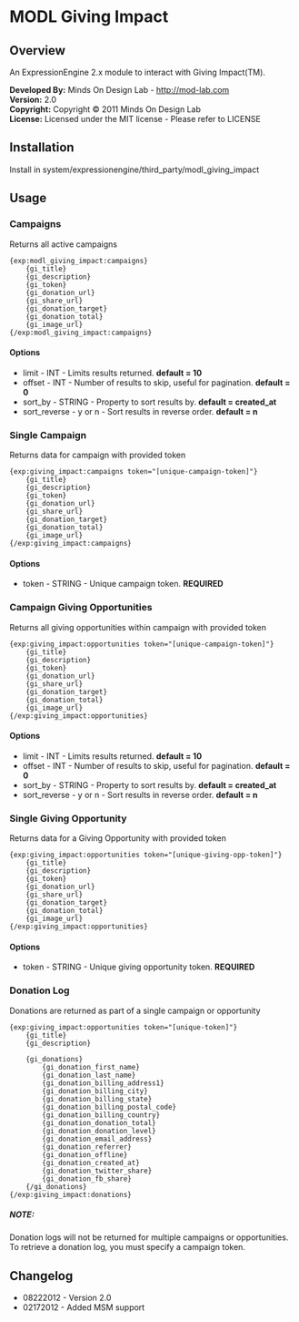 # MODL Giving Impact

## Overview

An ExpressionEngine 2.x module to interact with Giving Impact(TM).

**Developed By:** Minds On Design Lab - http://mod-lab.com<br />
**Version:** 2.0<br />
**Copyright:** Copyright &copy; 2011 Minds On Design Lab<br />
**License:** Licensed under the MIT license - Please refer to LICENSE

## Installation

Install in system/expressionengine/third_party/modl_giving_impact

## Usage

### Campaigns

Returns all active campaigns

	{exp:modl_giving_impact:campaigns}
		{gi_title}
		{gi_description}
		{gi_token}
		{gi_donation_url}
		{gi_share_url}
		{gi_donation_target}
		{gi_donation_total}
		{gi_image_url}
	{/exp:modl_giving_impact:campaigns}

#### Options

* limit - INT - Limits results returned. **default = 10**
* offset - INT - Number of results to skip, useful for pagination. **default = 0**
* sort\_by - STRING - Property to sort results by. **default = created_at**
* sort\_reverse - y or n - Sort results in reverse order. **default = n**

### Single Campaign

Returns data for campaign with provided token

	{exp:giving_impact:campaigns token="[unique-campaign-token]"}
		{gi_title}
		{gi_description}
		{gi_token}
		{gi_donation_url}
		{gi_share_url}
		{gi_donation_target}
		{gi_donation_total}
		{gi_image_url}
	{/exp:giving_impact:campaigns}

#### Options

* token - STRING - Unique campaign token. **REQUIRED**

### Campaign Giving Opportunities

Returns all giving opportunities within campaign with provided token

	{exp:giving_impact:opportunities token="[unique-campaign-token]"}
		{gi_title}
		{gi_description}
		{gi_token}
		{gi_donation_url}
		{gi_share_url}
		{gi_donation_target}
		{gi_donation_total}
		{gi_image_url}
	{/exp:giving_impact:opportunities}

#### Options

* limit - INT - Limits results returned. **default = 10**
* offset - INT - Number of results to skip, useful for pagination. **default = 0**
* sort\_by - STRING - Property to sort results by. **default = created_at**
* sort\_reverse - y or n - Sort results in reverse order. **default = n**


### Single Giving Opportunity

Returns data for a Giving Opportunity with provided token

	{exp:giving_impact:opportunities token="[unique-giving-opp-token]"}
		{gi_title}
		{gi_description}
		{gi_token}
		{gi_donation_url}
		{gi_share_url}
		{gi_donation_target}
		{gi_donation_total}
		{gi_image_url}
	{/exp:giving_impact:opportunities}

#### Options

* token - STRING - Unique giving opportunity token. **REQUIRED**

### Donation Log

Donations are returned as part of a single campaign or opportunity

	{exp:giving_impact:opportunities token="[unique-token]"}
		{gi_title}
		{gi_description}

		{gi_donations}
            {gi_donation_first_name}
            {gi_donation_last_name}
            {gi_donation_billing_address1}
            {gi_donation_billing_city}
            {gi_donation_billing_state}
            {gi_donation_billing_postal_code}
            {gi_donation_billing_country}
            {gi_donation_donation_total}
            {gi_donation_donation_level}
            {gi_donation_email_address}
            {gi_donation_referrer}
            {gi_donation_offline}
            {gi_donation_created_at}
            {gi_donation_twitter_share}
            {gi_donation_fb_share}
		{/gi_donations}
	{/exp:giving_impact:donations}

##### NOTE:

Donation logs will not be returned for multiple campaigns or opportunities. To retrieve a donation log, you must specify a campaign token.

## Changelog

* 08222012 - Version 2.0
* 02172012 - Added MSM support
